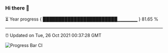 ### Hi there 👋

⏳ Year progress { ████████████████████████▁▁▁▁▁▁ } 81.65 %

---

⏰ Updated on Tue, 26 Oct 2021 00:37:28 GMT

![Progress Bar CI](https://github.com/liununu/liununu/workflows/Progress%20Bar%20CI/badge.svg)
